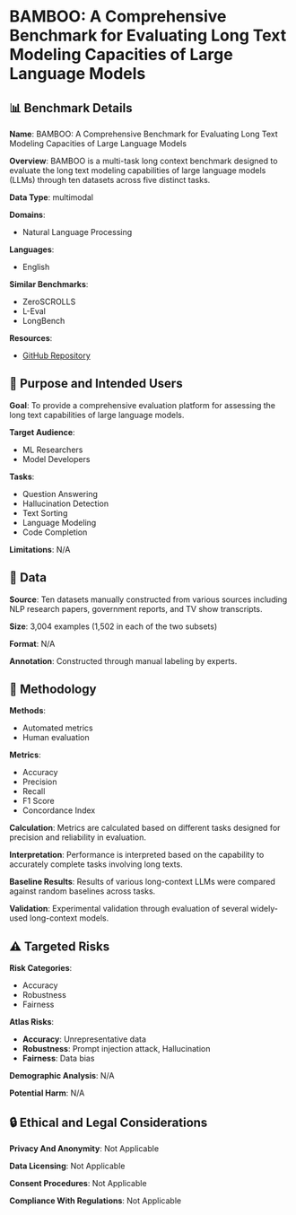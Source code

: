 # BAMBOO: A Comprehensive Benchmark for Evaluating Long Text Modeling Capacities of Large Language Models

## 📊 Benchmark Details

**Name**: BAMBOO: A Comprehensive Benchmark for Evaluating Long Text Modeling Capacities of Large Language Models

**Overview**: BAMBOO is a multi-task long context benchmark designed to evaluate the long text modeling capabilities of large language models (LLMs) through ten datasets across five distinct tasks.

**Data Type**: multimodal

**Domains**:
- Natural Language Processing

**Languages**:
- English

**Similar Benchmarks**:
- ZeroSCROLLS
- L-Eval
- LongBench

**Resources**:
- [GitHub Repository](https://github.com/RUCAIBox/BAMBOO)

## 🎯 Purpose and Intended Users

**Goal**: To provide a comprehensive evaluation platform for assessing the long text capabilities of large language models.

**Target Audience**:
- ML Researchers
- Model Developers

**Tasks**:
- Question Answering
- Hallucination Detection
- Text Sorting
- Language Modeling
- Code Completion

**Limitations**: N/A

## 💾 Data

**Source**: Ten datasets manually constructed from various sources including NLP research papers, government reports, and TV show transcripts.

**Size**: 3,004 examples (1,502 in each of the two subsets)

**Format**: N/A

**Annotation**: Constructed through manual labeling by experts.

## 🔬 Methodology

**Methods**:
- Automated metrics
- Human evaluation

**Metrics**:
- Accuracy
- Precision
- Recall
- F1 Score
- Concordance Index

**Calculation**: Metrics are calculated based on different tasks designed for precision and reliability in evaluation.

**Interpretation**: Performance is interpreted based on the capability to accurately complete tasks involving long texts.

**Baseline Results**: Results of various long-context LLMs were compared against random baselines across tasks.

**Validation**: Experimental validation through evaluation of several widely-used long-context models.

## ⚠️ Targeted Risks

**Risk Categories**:
- Accuracy
- Robustness
- Fairness

**Atlas Risks**:
- **Accuracy**: Unrepresentative data
- **Robustness**: Prompt injection attack, Hallucination
- **Fairness**: Data bias

**Demographic Analysis**: N/A

**Potential Harm**: N/A

## 🔒 Ethical and Legal Considerations

**Privacy And Anonymity**: Not Applicable

**Data Licensing**: Not Applicable

**Consent Procedures**: Not Applicable

**Compliance With Regulations**: Not Applicable
